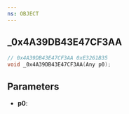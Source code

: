 ```yaml
---
ns: OBJECT
---
```

## _0x4A39DB43E47CF3AA

```c
// 0x4A39DB43E47CF3AA 0xE3261B35
void _0x4A39DB43E47CF3AA(Any p0);
```


## Parameters
* **p0**: 

